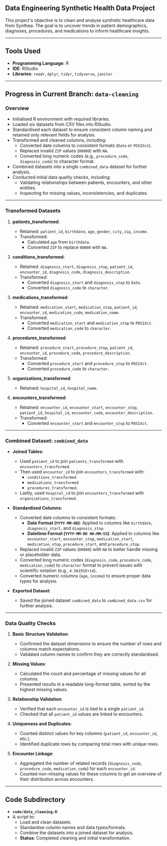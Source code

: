 ## Data Engineering Synthetic Health Data Project

This project's objective is to clean and analyse synthetic healthcare data from Synthea. The goal is to uncover trends in patient demographics, diagnoses, procedures, and medications to inform healthcare insights.

----

## Tools Used
- **Programming Language**: R
- **IDE**: RStudio
- **Libraries**: `readr`, `dplyr`, `tidyr`, `tidyverse`, `janitor`

----

## Progress in Current Branch: `data-cleaning`
### Overview
- Initialised R environment with required libraries.
- Loaded six datasets from CSV files into RStudio.
- Standardised each dataset to ensure consistent column naming and retained only relevant fields for analysis.
- Transformed and cleaned columns, including:
  - Converted date columns to consistent formats (`Date` or `POSIXct`).
  - Replaced invalid `ZIP` values (`00000`) with `NA`.
  - Converted long numeric codes (e.g., `procedure_code`, `diagnosis_code`) to character format.
- Combined datasets into a single `combined_data` dataset for further analysis.
- Conducted initial data quality checks, including:
  - Validating relationships between patients, encounters, and other entities.
  - Inspecting for missing values, inconsistencies, and duplicates.

---

### Transformed Datasets
1. **patients_transformed**:
   - Retained: `patient_id`, `birthdate`, `age`, `gender`, `city`, `zip`, `income`.
   - Transformed:
     - Calculated `age` from `birthdate`.
     - Converted `ZIP` to replace `00000` with `NA`.

2. **conditions_transformed**:
   - Retained: `diagnosis_start`, `diagnosis_stop`, `patient_id`, `encounter_id`, `diagnosis_code`, `diagnosis_description`.
   - Transformed:
     - Converted `diagnosis_start` and `diagnosis_stop` to `Date`.
     - Converted `diagnosis_code` to `character`.

3. **medications_transformed**:
   - Retained: `medication_start`, `medication_stop`, `patient_id`, `encounter_id`, `medication_code`, `medication_name`.
   - Transformed:
     - Converted `medication_start` and `medication_stop` to `POSIXct`.
     - Converted `medication_code` to `character`.

4. **procedures_transformed**:
   - Retained: `procedure_start`, `procedure_stop`, `patient_id`, `encounter_id`, `procedure_code`, `procedure_description`.
   - Transformed:
     - Converted `procedure_start` and `procedure_stop` to `POSIXct`.
     - Converted `procedure_code` to `character`.

5. **organizations_transformed**:
   - Retained: `hospital_id`, `hospital_name`.

6. **encounters_transformed**:
   - Retained: `encounter_id`, `encounter_start`, `encounter_stop`, `patient_id`, `hospital_id`, `encounter_code`, `encounter_description`.
   - Transformed:
     - Converted `encounter_start` and `encounter_stop` to `POSIXct`.

---

### Combined Dataset: `combined_data`
- **Joined Tables**:
   - Used `patient_id` to join `patients_transformed` with `encounters_transformed`.
   - Then used `encounter_id` to join `encounters_transformed` with:
     - `conditions_transformed`
     - `medications_transformed`
     - `procedures_transformed`.
   - Lastly, used `hospital_id` to join `encounters_transformed` with `organizations_transformed`.

- **Standardised Columns**:
   - Converted date columns to consistent formats:
     - **Date Format (`YYYY-MM-DD`)**: Applied to columns like `birthdate`, `diagnosis_start`, and `diagnosis_stop`.
     - **Datetime Format (`YYYY-MM-DD HH:MM:SS`)**: Applied to columns like `encounter_start`, `encounter_stop`, `medication_start`, `medication_stop`, `procedure_start`, and `procedure_stop`.
   - Replaced invalid `ZIP` values (`00000`) with `NA` to better handle missing or placeholder data.
   - Converted long numeric codes (`diagnosis_code`, `procedure_code`, `medication_code`) to `character` format to prevent issues with scientific notation (e.g., `4.56191E+14`).
   - Converted numeric columns (`age`, `income`) to ensure proper data types for analysis.
   
- **Exported Dataset**:
   - Saved the joined dataset `combined_data` to `combined_data.csv` for further analysis.

---

### Data Quality Checks
1. **Basic Structure Validation**:
   - Confirmed the dataset dimensions to ensure the number of rows and columns match expectations.
   - Validated column names to confirm they are correctly standardised.

2. **Missing Values**:
   - Calculated the count and percentage of missing values for all columns.
   - Presented results in a readable long-format table, sorted by the highest missing values.

3. **Relationship Validation**:
   - Verified that each `encounter_id` is tied to a single `patient_id`.
   - Checked that all `patient_id` values are linked to encounters.

4. **Uniqueness and Duplicates**:
   - Counted distinct values for key columns (`patient_id`, `encounter_id`, etc.).
   - Identified duplicate rows by comparing total rows with unique rows.

5. **Encounter Linkage**:
   - Aggregated the number of related records (`diagnosis_code`, `procedure_code`, `medication_code`) for each `encounter_id`.
   - Counted non-missing values for these columns to get an overview of their distribution across encounters.

---

## Code Subdirectory
- **`code/data_cleaning.R`**:
 - A script to:
     - Load and clean datasets.
     - Standardise column names and data types/formats.
     - Combine the datasets into a joined dataset for analysis.
   - **Status**: Completed cleaning and initial transformation.
